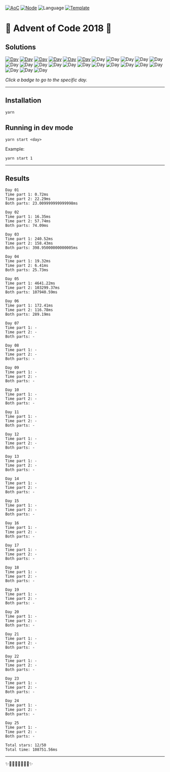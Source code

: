 <!-- Entries between SOLUTIONS and RESULTS tags are auto-generated -->

[![AoC](https://badgen.net/badge/AoC/2018/blue)](https://adventofcode.com/2018)
[![Node](https://badgen.net/badge/Node/v16.0.0+/blue)](https://nodejs.org/en/download/)
![Language](https://badgen.net/badge/Language/TypeScript/blue)
[![Template](https://badgen.net/badge/Template/aocrunner/blue)](https://github.com/caderek/aocrunner)

# 🎄 Advent of Code 2018 🎄

## Solutions

<!--SOLUTIONS-->

[![Day](https://badgen.net/badge/01/%E2%98%85%E2%98%85/green)](src/day01)
[![Day](https://badgen.net/badge/02/%E2%98%85%E2%98%85/green)](src/day02)
[![Day](https://badgen.net/badge/03/%E2%98%85%E2%98%85/green)](src/day03)
[![Day](https://badgen.net/badge/04/%E2%98%85%E2%98%85/green)](src/day04)
[![Day](https://badgen.net/badge/05/%E2%98%85%E2%98%85/green)](src/day05)
[![Day](https://badgen.net/badge/06/%E2%98%85%E2%98%85/green)](src/day06)
![Day](https://badgen.net/badge/07/%E2%98%86%E2%98%86/gray)
![Day](https://badgen.net/badge/08/%E2%98%86%E2%98%86/gray)
![Day](https://badgen.net/badge/09/%E2%98%86%E2%98%86/gray)
![Day](https://badgen.net/badge/10/%E2%98%86%E2%98%86/gray)
![Day](https://badgen.net/badge/11/%E2%98%86%E2%98%86/gray)
![Day](https://badgen.net/badge/12/%E2%98%86%E2%98%86/gray)
![Day](https://badgen.net/badge/13/%E2%98%86%E2%98%86/gray)
![Day](https://badgen.net/badge/14/%E2%98%86%E2%98%86/gray)
![Day](https://badgen.net/badge/15/%E2%98%86%E2%98%86/gray)
![Day](https://badgen.net/badge/16/%E2%98%86%E2%98%86/gray)
![Day](https://badgen.net/badge/17/%E2%98%86%E2%98%86/gray)
![Day](https://badgen.net/badge/18/%E2%98%86%E2%98%86/gray)
![Day](https://badgen.net/badge/19/%E2%98%86%E2%98%86/gray)
![Day](https://badgen.net/badge/20/%E2%98%86%E2%98%86/gray)
![Day](https://badgen.net/badge/21/%E2%98%86%E2%98%86/gray)
![Day](https://badgen.net/badge/22/%E2%98%86%E2%98%86/gray)
![Day](https://badgen.net/badge/23/%E2%98%86%E2%98%86/gray)
![Day](https://badgen.net/badge/24/%E2%98%86%E2%98%86/gray)
![Day](https://badgen.net/badge/25/%E2%98%86%E2%98%86/gray)

<!--/SOLUTIONS-->

_Click a badge to go to the specific day._

---

## Installation

```
yarn
```

## Running in dev mode

```
yarn start <day>
```

Example:

```
yarn start 1
```

---

## Results

<!--RESULTS-->

```
Day 01
Time part 1: 0.72ms
Time part 2: 22.29ms
Both parts: 23.009999999999998ms
```


```
Day 02
Time part 1: 16.35ms
Time part 2: 57.74ms
Both parts: 74.09ms
```


```
Day 03
Time part 1: 240.52ms
Time part 2: 158.43ms
Both parts: 398.95000000000005ms
```


```
Day 04
Time part 1: 19.32ms
Time part 2: 6.41ms
Both parts: 25.73ms
```


```
Day 05
Time part 1: 4641.22ms
Time part 2: 103299.37ms
Both parts: 107940.59ms
```


```
Day 06
Time part 1: 172.41ms
Time part 2: 116.78ms
Both parts: 289.19ms
```


```
Day 07
Time part 1: -
Time part 2: -
Both parts: -
```


```
Day 08
Time part 1: -
Time part 2: -
Both parts: -
```


```
Day 09
Time part 1: -
Time part 2: -
Both parts: -
```


```
Day 10
Time part 1: -
Time part 2: -
Both parts: -
```


```
Day 11
Time part 1: -
Time part 2: -
Both parts: -
```


```
Day 12
Time part 1: -
Time part 2: -
Both parts: -
```


```
Day 13
Time part 1: -
Time part 2: -
Both parts: -
```


```
Day 14
Time part 1: -
Time part 2: -
Both parts: -
```


```
Day 15
Time part 1: -
Time part 2: -
Both parts: -
```


```
Day 16
Time part 1: -
Time part 2: -
Both parts: -
```


```
Day 17
Time part 1: -
Time part 2: -
Both parts: -
```


```
Day 18
Time part 1: -
Time part 2: -
Both parts: -
```


```
Day 19
Time part 1: -
Time part 2: -
Both parts: -
```


```
Day 20
Time part 1: -
Time part 2: -
Both parts: -
```


```
Day 21
Time part 1: -
Time part 2: -
Both parts: -
```


```
Day 22
Time part 1: -
Time part 2: -
Both parts: -
```


```
Day 23
Time part 1: -
Time part 2: -
Both parts: -
```


```
Day 24
Time part 1: -
Time part 2: -
Both parts: -
```


```
Day 25
Time part 1: -
Time part 2: -
Both parts: -
```


```
Total stars: 12/50
Total time: 108751.56ms
```


<!--/RESULTS-->

---

✨🎄🎁🎄🎅🎄🎁🎄✨
